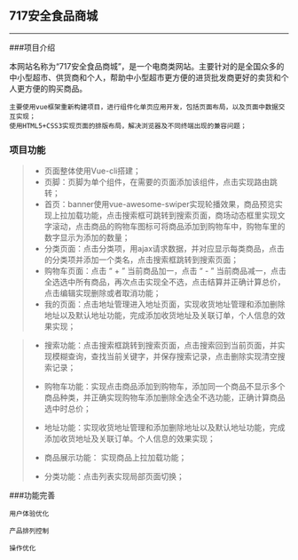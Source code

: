 ## 717安全食品商城


----------
###项目介绍 

本网站名称为“717安全食品商城”，是一个电商类网站。主要针对的是全国众多的中小型超市、供货商和个人，帮助中小型超市更方便的进货批发商更好的卖货和个人更方便的购买商品。 


	主要使用vue框架重新构建项目，进行组件化单页应用开发，包括页面布局，以及页面中数据交互实现；
	使用HTML5+CSS3实现页面的排版布局，解决浏览器及不同终端出现的兼容问题；


### 项目功能

> - 页面整体使用Vue-cli搭建；
> - 页脚：页脚为单个组件，在需要的页面添加该组件，点击实现路由跳转；
> - 首页：banner使用vue-awesome-swiper实现轮播效果，商品预览实现上拉加载功能，点击搜索框可跳转到搜索页面，商场动态框里实现文字滚动，点击商品的购物车图标可将商品添加到购物车中，购物车里的数字显示为添加的数量；
> - 分类页面：点击分类项，用ajax请求数据，并对应显示每类商品，点击的分类项并添加一个类名，点击搜索框跳转到搜索页面；
> - 购物车页面：点击 “ + ” 当前商品加一，点击 “ - ” 当前商品减一，点击全选选中所有商品，再次点击实现全不选，点击结算并正确计算总价，点击编辑实现删除或者取消功能；
> - 我的页面：点击地址管理进入地址页面，实现收货地址管理和添加删除地址以及默认地址功能，完成添加收货地址及关联订单，个人信息的效果实现；

> - 搜索功能：点击搜索框跳转到搜索页面，点击搜索回到当前页面，并实现模糊查询，查找当前关键字，并保存搜索记录，点击删除实现清空搜索记录；
> 
> - 购物车功能：实现点击商品添加到购物车，添加同一个商品不显示多个商品种类，并正确实现购物车添加删除全选全不选功能，正确计算商品选中时总价；
> 
> - 地址功能：实现收货地址管理和添加删除地址以及默认地址功能，完成添加收货地址及关联订单。个人信息的效果实现；
> 
> - 商品展示功能： 实现商品上拉加载功能；
> 
> - 分类功能：点击列表实现局部页面切换；

###功能完善

	用户体验优化

	产品排列控制

	操作优化